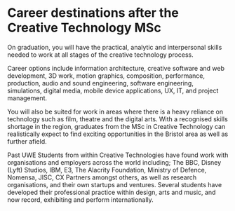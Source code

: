 # Career destinations after the Creative Technology MSc
On graduation, you will have the practical, analytic and interpersonal skills needed to work at all stages of the creative technology process.

Career options include information architecture, creative software and web development, 3D work, motion graphics, composition, performance, production, audio and sound engineering, software engineering, simulations, digital media, mobile device applications, UX, IT, and project management.

You will also be suited for work in areas where there is a heavy reliance on technology such as film, theatre and the digital arts.
With a recognised skills shortage in the region, graduates from the MSc in Creative Technology can realistically expect to find exciting opportunities in the Bristol area as well as further afield.

Past UWE Students from within Creative Technologies have found work with organisations and employers across the world including;
The BBC, Disney (Lyft) Studios, IBM, E3, The Alacrity Foundation, Ministry of Defence, Nomensa, JISC, CX Partners amongst others, as well as research organisations, and their own startups and ventures. Several students have developed their professional practice within design, arts and music, and now record, exhibiting and perform internationally.
